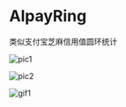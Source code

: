 # AlpayRing
类似支付宝芝麻信用值圆环统计

![pic1](https://github.com/ldoublem/AlpayRing/blob/master/app/pic/pic1.png)

![pic2](https://github.com/ldoublem/AlpayRing/blob/master/app/pic/pic2.png)

![gif1](https://github.com/ldoublem/AlpayRing/blob/master/app/pic/gif1.gif)
